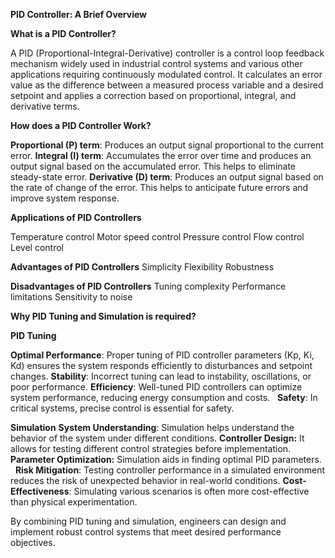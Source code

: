 **PID Controller: A Brief Overview**

**What is a PID Controller?**

A PID (Proportional-Integral-Derivative) controller is a control loop feedback mechanism widely used in industrial control systems and various other applications requiring continuously modulated control. It calculates an error value as the difference between a measured process variable and a desired setpoint and applies a correction based on proportional, integral, and derivative terms.   

**How does a PID Controller Work?**

**Proportional (P) term**: Produces an output signal proportional to the current error.
**Integral (I) term**: Accumulates the error over time and produces an output signal based on the accumulated error. This helps to eliminate steady-state error.
**Derivative (D) term**: Produces an output signal based on the rate of change of the error. This helps to anticipate future errors and improve system response.

**Applications of PID Controllers**

Temperature control
Motor speed control
Pressure control
Flow control
Level control

**Advantages of PID Controllers**
Simplicity
Flexibility
Robustness

**Disadvantages of PID Controllers**
Tuning complexity
Performance limitations
Sensitivity to noise

**Why PID Tuning and Simulation is required?**

**PID Tuning**

**Optimal Performance**: Proper tuning of PID controller parameters (Kp, Ki, Kd) ensures the system responds efficiently to disturbances and setpoint changes.
**Stability**: Incorrect tuning can lead to instability, oscillations, or poor performance.
**Efficiency**: Well-tuned PID controllers can optimize system performance, reducing energy consumption and costs.   
**Safety**: In critical systems, precise control is essential for safety.

**Simulation**
**System Understanding**: Simulation helps understand the behavior of the system under different conditions.
**Controller Design:** It allows for testing different control strategies before implementation.   
**Parameter Optimization:** Simulation aids in finding optimal PID parameters.   
**Risk Mitigation**: Testing controller performance in a simulated environment reduces the risk of unexpected behavior in real-world conditions.
**Cost-Effectiveness**: Simulating various scenarios is often more cost-effective than physical experimentation.

By combining PID tuning and simulation, engineers can design and implement robust control systems that meet desired performance objectives.


